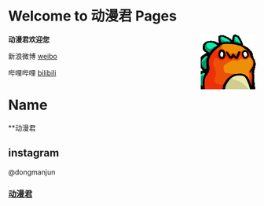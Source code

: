 # Welcome to 动漫君 Pages 
**动漫君欢迎您**  <img align="right" src="529710224727080979.gif"/>

新浪微博  [weibo](https://weibo.com)

哔哩哔哩  [bilibili](https://bilibili.com)

# Name
**动漫君

## instagram
@dongmanjun

### [动漫君](https://dongmanjun.github.io)
